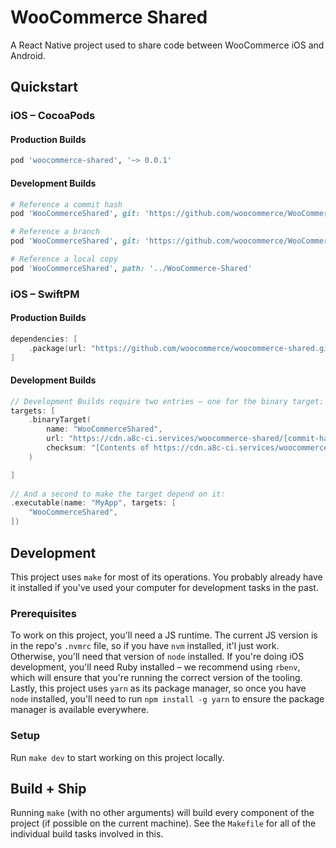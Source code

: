 # WooCommerce Shared

A React Native project used to share code between WooCommerce iOS and Android.

## Quickstart

### iOS – CocoaPods

#### Production Builds
```ruby
pod 'woocommerce-shared', '~> 0.0.1'
```

#### Development Builds
```ruby
# Reference a commit hash
pod 'WooCommerceShared', git: 'https://github.com/woocommerce/WooCommerce-Shared.git', commit: '6cba1e9'

# Reference a branch
pod 'WooCommerceShared', git: 'https://github.com/woocommerce/WooCommerce-Shared.git', branch: 'trunk'

# Reference a local copy
pod 'WooCommerceShared', path: '../WooCommerce-Shared'
```

### iOS – SwiftPM

#### Production Builds
```swift
dependencies: [
    .package(url: "https://github.com/woocommerce/woocommerce-shared.git", .upToNextMajor(from: "0.0.1"))
]
```

#### Development Builds
```swift
// Development Builds require two entries – one for the binary target:
targets: [
    .binaryTarget(
        name: "WooCommerceShared",
        url: "https://cdn.a8c-ci.services/woocommerce-shared/[commit-hash]/WooCommerceShared.xcframework.zip",
        checksum: "[Contents of https://cdn.a8c-ci.services/woocommerce-shared/[commit-hash]/WooCommerceShared.xcframework.zip.checksum.txt]"
    )

]
 
// And a second to make the target depend on it:
.executable(name: "MyApp", targets: [
	"WooCommerceShared",
])

```


## Development

This project uses `make` for most of its operations. You probably already have it installed if you've used your computer for development tasks in the past.

### Prerequisites

To work on this project, you'll need a JS runtime. The current JS version is in the repo's `.nvmrc` file, so if you have `nvm` installed, it'l just work. Otherwise, you'll need that version of `node` installed. If you're doing iOS development, you'll need Ruby installed – we recommend using `rbenv`, which will ensure that you're running the correct version of the tooling. Lastly, this project uses `yarn` as its package manager, so once you have `node` installed, you'll need to run `npm install -g yarn` to ensure the package manager is available everywhere.

### Setup

Run `make dev` to start working on this project locally.

## Build + Ship

Running `make` (with no other arguments) will build every component of the project (if possible on the current machine). See the `Makefile` for all of the individual build tasks involved in this.

